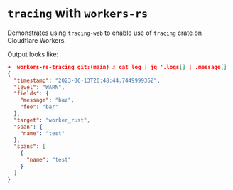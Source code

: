 # `tracing` with `workers-rs`

Demonstrates using `tracing-web` to enable use of `tracing` crate on Cloudflare Workers.

Output looks like:

```json
➜  workers-rs-tracing git:(main) ✗ cat log | jq '.logs[] | .message[] | fromjson'
{
  "timestamp": "2023-06-13T20:48:44.744999936Z",
  "level": "WARN",
  "fields": {
    "message": "baz",
    "foo": "bar"
  },
  "target": "worker_rust",
  "span": {
    "name": "test"
  },
  "spans": [
    {
      "name": "test"
    }
  ]
}
```
